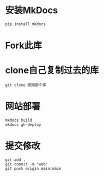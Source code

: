 # 安装MkDocs
```
pip install mkdocs
```
# Fork此库

# clone自己复制过去的库
```
git clone 刚刚那个库
```
# 网站部署
```
mkdocs build
mkdocs gh-deploy
```
# 提交修改
```
git add .
git commit -m "web"
git push origin main:main
```